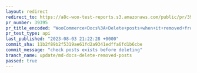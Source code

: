 ```yaml
---
layout: redirect
redirect_to: https://a8c-woo-test-reports.s3.amazonaws.com/public/pr/39395/api/index.html
pr_number: 39395
pr_title_encoded: "WooCommerce+Docs%3A+Delete+posts+when+it+removed+from+the+manifest"
pr_test_type: api
last_published: "2023-08-03 21:22:28 +0000"
commit_sha: 11b2f89b2f5319ae61fd2a9341edffa6fd1b6cbe
commit_message: "check posts exists before deleting"
branch_name: update/md-docs-delete-removed-posts
passed: true
---
```

